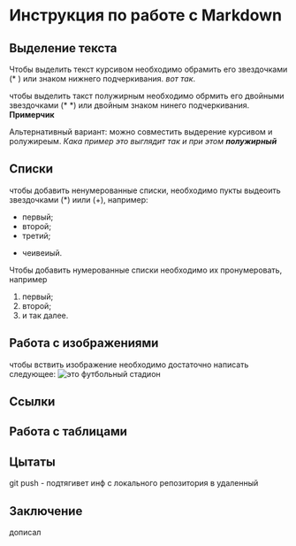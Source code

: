 # Инструкция по работе с Markdown

## Выделение текста

Чтобы выделить текст курсивом необходимо обрамить его звездочками (* ) или знаком нижнего подчеркивания. *вот так*.

чтобы выделить такст полужирным необходимо обрмить его двойными звездочками (* *) или двойным знаком нинего подчеркивания. **Примерчик**

Альтернативный вариант:
можно совместить выдерение курсивом и ролужиреым. 
_Кака пример это выглядит так и при этом **полужирный**_


## Списки

чтобы добавить ненумерованные списки, необходимо пукты выдеоить звездочками (*) иили (+), например:
* первый;
* второй;
* третий;
+ чеивеиый.

Чтобы добавить нумерованные списки необходимо их пронумеровать, например
1. первый;
2. второй;
3. и так далее.

## Работа с изображениями

чтобы вствить изображение необходимо достаточно написать следующее:
![это футбольный стадион](stadium.jpg)

## Ссылки

## Работа с таблицами 

## Цытаты
git push - подтягивет инф с локального репозитория в удаленный
## Заключение

дописал
